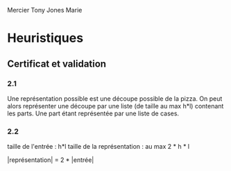 Mercier Tony
Jones Marie 

# Heuristiques 

## Certificat et validation 

### 2.1

Une représentation possible est une découpe possible de la pizza. 
On peut alors représenter une découpe par une liste (de taille au max h*l) contenant les parts. Une part étant représentée par une liste de cases.  


### 2.2

taille de l'entrée : h*l 
taille de la représentation : au max 2 * h * l

|représentation| = 2 * |entrée|

 
